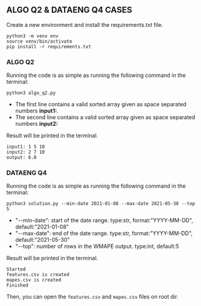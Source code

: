 ## ALGO Q2 & DATAENG Q4 CASES

Create a new environment and install the requirements.txt file.

    python3 -m venv env
    source venv/bin/activate
    pip install -r requirements.txt

### ALGO Q2

  Running the code is as simple as running the following command in the terminal:

    python3 algo_q2.py

- The first line contains a valid sorted array given as space separated numbers **input1:**. 
- The second line contains a valid sorted array given as space separated numbers **input2:**

Result will be printed in the terminal.
    
    input1: 1 5 10
    input2: 2 7 10
    output: 6.0

### DATAENG Q4

  Running the code is as simple as running the following command in the terminal:

    python3 solution.py --min-date 2021-01-08 --max-date 2021-05-30 --top 5

- "--min-date": start of the date range. type:str, format:"YYYY-MM-DD", default:"2021-01-08"
- "--max-date": end of the date range. type:str, format:"YYYY-MM-DD", default:"2021-05-30"
- "--top": number of rows in the WMAPE output. type:int, default:5

Result will be printed in the terminal.

    Started
    features.csv is created
    mapes.csv is created
    Finished

Then, you can open the `features.csv` and `mapes.csv` files on root dir.
